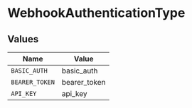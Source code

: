 # WebhookAuthenticationType


## Values

| Name           | Value          |
| -------------- | -------------- |
| `BASIC_AUTH`   | basic_auth     |
| `BEARER_TOKEN` | bearer_token   |
| `API_KEY`      | api_key        |
